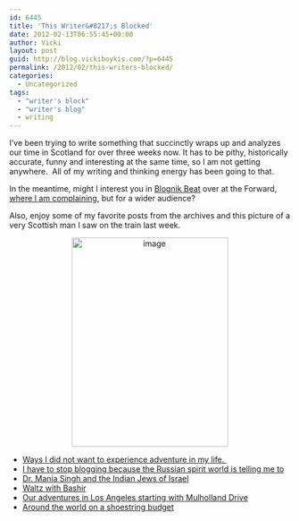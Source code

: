 ```yaml
---
id: 6445
title: 'This Writer&#8217;s Blocked'
date: 2012-02-13T06:55:45+00:00
author: Vicki
layout: post
guid: http://blog.vickiboykis.com/?p=6445
permalink: /2012/02/this-writers-blocked/
categories:
  - Uncategorized
tags:
  - "writer's block"
  - "writer's blog"
  - writing
---
```

I&#8217;ve been trying to write something that succinctly wraps up and analyzes our time in Scotland for over three weeks now. It has to be pithy, historically accurate, funny and interesting at the same time, so I am not getting anywhere.  All of my writing and thinking energy has been going to that.

In the meantime, might I interest you in <a href="http://blogs.forward.com/blognik-beat/150924/" target="_blank">Blognik Beat</a> over at the Forward, <a href="http://blogs.forward.com/blognik-beat/151154/" target="_blank">where I am complaining</a>, but for a wider audience?

Also, enjoy some of my favorite posts from the archives and this picture of a very Scottish man I saw on the train last week.

<p style="text-align: center;">
  <img class="aligncenter" src="http://blog.vickiboykis.com/wp-content/uploads/2012/02/wpid-IMG_20120206_200701.jpg" alt="image" width="280" height="374" />
</p>

  * <a href="http://blog.vickiboykis.com/2011/08/24/ways-that-i-did-not-want-to-experience-adventure-in-my-life/" target="_blank">Ways I did not want to experience adventure in my life. </a>
  * <a href="http://blog.vickiboykis.com/2011/08/08/i-have-to-stop-blogging-because-the-russian-spirit-world-is-telling-me-to/" target="_blank">I have to stop blogging because the Russian spirit world is telling me to</a>
  * <a href="http://blog.vickiboykis.com/2009/11/30/dr-maia-singh-and-the-indian-jews-of-israel/" target="_blank">Dr. Mania Singh and the Indian Jews of Israel</a>
  * <a href="http://blog.vickiboykis.com/2009/02/02/movie-review-waltz-with-bashir-%D7%95%D7%90%D7%9C%D7%A1-%D7%A2%D7%9D-%D7%91%D7%A9%D7%99%D7%A8/" target="_blank">Waltz with Bashir</a>
  * <a href="http://blog.vickiboykis.com/2010/05/26/our-adventures-in-los-angeles-starting-with-mulholland-drive/" target="_blank">Our adventures in Los Angeles starting with Mulholland Drive</a>
  * <a href="http://blog.vickiboykis.com/2010/05/03/around-the-world-on-a-shoestring-budget/" target="_blank">Around the world on a shoestring budget</a>
